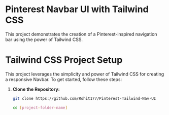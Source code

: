 # Pinterest Navbar UI with Tailwind CSS

This project demonstrates the creation of a Pinterest-inspired navigation bar using the power of Tailwind CSS.

# Tailwind CSS Project Setup

This project leverages the simplicity and power of Tailwind CSS for creating a responsive Navbar. To get started, follow these steps:

1. **Clone the Repository:**

   ```bash
   git clone https://github.com/Rohit177/Pinterest-Tailwind-Nav-UI

   cd [project-folder-name]
